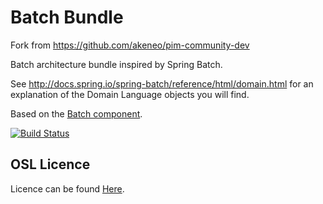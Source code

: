 Batch Bundle
============

Fork from https://github.com/akeneo/pim-community-dev

Batch architecture bundle inspired by Spring Batch.

See http://docs.spring.io/spring-batch/reference/html/domain.html for an explanation of the Domain Language objects you will find.

Based on the [Batch component](https://github.com/vimex/Batch).

[![Build Status](https://travis-ci.org/vimex/BatchBundle.svg?branch=master)](https://travis-ci.org/vimex/BatchBundle)

OSL Licence
-----------

Licence can be found [Here](https://github.com/akeneo/pim-community-dev/blob/master/LICENCE.txt).
